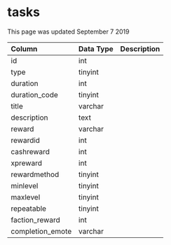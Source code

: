 # tasks

This page was updated September 7 2019

| Column | Data Type | Description |
| :--- | :--- | :--- |
| id | int |  |
| type | tinyint |  |
| duration | int |  |
| duration\_code | tinyint |  |
| title | varchar |  |
| description | text |  |
| reward | varchar |  |
| rewardid | int |  |
| cashreward | int |  |
| xpreward | int |  |
| rewardmethod | tinyint |  |
| minlevel | tinyint |  |
| maxlevel | tinyint |  |
| repeatable | tinyint |  |
| faction\_reward | int |  |
| completion\_emote | varchar |  |

